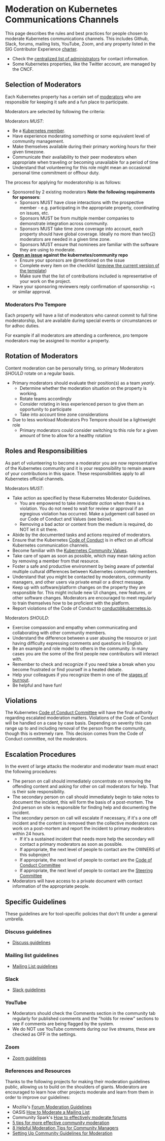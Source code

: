 # Moderation on Kubernetes Communications Channels

This page describes the rules and best practices for people chosen to moderate
Kubernetes communications channels. This includes Github, Slack, forums, mailing
lists, YouTube, Zoom, and any property listed in the SIG Contributor Experience
[charter](/sig-contributor-experience/charter.md#code-binaries-and-services). 

- Check the [centralized list of administrators] for contact information.
- Some Kubernetes properties, like the Twitter account, are managed by the CNCF.

## Selection of Moderators

Each Kubernetes property has a certain set of [moderators](./moderators.md) who
are responsible for keeping it safe and a fun place to participate. 

Moderators are selected by following the criteria:

Moderators _MUST_:

- Be a [Kubernetes member](/community-membership.md).
- Have experience moderating something or some equivalent level of community
  management. 
- Make themselves available during their primary working hours for their given
  timezone.
- Communicate their availability to their peer moderators when appropriate when
  traveling or becoming unavailable for a period of time
- Understand that volunteering for this role might mean an occasional personal
  time commitment or offhour duty.

The process for applying for moderatorship is as follows:

- Sponsored by 2 existing moderators **Note the following requirements for
  sponsors**:
    - Sponsors MUST have close interactions with the prospective member - e.g.
      participating in the appropriate property, coordinating on issues, etc.
    - Sponsors MUST be from multiple member companies to demonstrate integration
      across community.
    - Sponsors MUST take time zone coverage into account, each property should
      have global coverage. Ideally no more than two(2) moderators are needed in
      a given time zone.
    - Sponsors MUST ensure that nominees are familiar with the software they are
      using to moderate.
- **[Open an issue][moderator request] against the kubernetes/community repo**
   - Ensure your sponsors are @mentioned on the issue
   - Complete every item on the checklist ([preview the current version of the
     template][moderator template])
   - Make sure that the list of contributions included is representative of your
     work on the project.
- Have your sponsoring reviewers reply confirmation of sponsorship: `+1` or
  similar approval.

### Moderators Pro Tempore

Each property will have a list of moderators who cannot commit to full time
moderatorship, but are available during special events or circumstances or for
adhoc duties. 

For example if all moderators are attending a conference, pro tempore moderators
may be assigned to monitor a property.

## Rotation of Moderators

Content moderation can be personally tiring, so primary Moderators _SHOULD_
rotate on a regular basis.

- Primary moderators should evaluate their position(s) as a team _yearly_.
  - Determine whether the moderation situation on the property is working. 
  - Rotate teams accordingly
  - Consider rotating in less experienced person to give them an opportunity to
    participate
  - Take into account time zone considerations
- Due to less workload Moderators Pro Tempore should be a lightweight role
  - Primary moderators could consider switching to this role for a given amount
    of time to allow for a healthy rotation

## Roles and Responsibilities

As part of volunteering to become a moderator you are now representative of the
Kubernetes community and it is your responsibility to remain aware of your
contributions in this space. These responsibilities apply to all Kubernetes
official channels.

Moderators _MUST_:   

- Take action as specified by these Kubernetes Moderator Guidelines.
  - You are empowered to take _immediate action_ when there is a violation. You
    do not need to wait for review or approval if an egregious violation has
    occurred. Make a judgement call based on our Code of Conduct and Values (see
    below).
  - Removing a bad actor or content from the medium is required, do NOT let it
    sit there.
- Abide by the documented tasks and actions required of moderators.
- Ensure that the Kubernetes [Code of Conduct] is in effect on all official
  Kubernetes communication channels.
- Become familiar with the [Kubernetes Community Values].
- Take care of spam as soon as possible, which may mean taking action by
  removing a member from that resource.
- Foster a safe and productive environment by being aware of potential multiple
  cultural differences between Kubernetes community members.
- Understand that you might be contacted by moderators, community managers, and
  other users via private email or a direct message.
- Keep up with software/platform changes on the property they are responsible
  for. This might include new UI changes, new features, or other software
  changes. Moderators are encouraged to meet regularly to train themselves how
  to be proficient with the platform.  
- Report violations of the Code of Conduct to <conduct@kubernetes.io>.

Moderators _SHOULD_: 

- Exercise compassion and empathy when communicating and collaborating with
  other community members.
- Understand the difference between a user abusing the resource or just having
  difficulty expressing comments and questions in English.
- Be an example and role model to others in the community. In many cases you are
  the some of the first people new contributors will interact with.
- Remember to check and recognize if you need take a break when you become
  frustrated or find yourself in a heated debate.
- Help your colleagues if you recognize them in one of the [stages of burnout].
- Be helpful and have fun!


## Violations

The Kubernetes [Code of Conduct Committee] will have the final authority
regarding escalated moderation matters. Violations of the Code of Conduct will
be handled on a case by case basis. Depending on severity this can range up to
and including removal of the person from the community, though this is extremely
rare. This decision comes from the Code of Conduct committee, not the moderators. 

## Escalation Procedures

In the event of large attacks the moderator and moderator team must enact the
following procedures:

- The person on call should immediately concentrate on removing the offending
  content and asking for other on call moderators for help. That is their sole
  responsibility. 
- The secondary person on call should immediately begin to take notes to
  document the incident, this will form the basis of a post-mortem. The 2nd
  person on site is responsible for finding help and documenting the incident. 
- The secondary person on call will escalate if necessary, if it's a one off
  incident and the content is removed then the collective moderators can work on
  a post-mortem and report the incident to primary moderators within 24 hours.
  - If it's a sustained incident that needs more help the secondary will contact
    a primary moderators as soon as possible.
  - If appropriate, the next level of people to contact are the OWNERS of this
    subproject
  - If appropriate, the next level of people to contact are the [Code of Conduct
    Committee]
  - If appropriate, the next level of people to contact are the [Steering
    Committee]
- Moderators will have access to a private document with contact information of
  the appropriate people.

## Specific Guidelines

These guidelines are for tool-specific policies that don't fit under a general
umbrella.

### Discuss guidelines

- [Discuss guidelines](./discuss-guidelines.md)

### Mailing list guidelines

- [Mailing List guidelines](./mailing-list-guidelines.md)

### Slack

- [Slack guidelines](./slack-guidelines.md)

### YouTube

- Moderators should check the Comments section in the community tab regularly for
published comments and the "holds for review" sections to see if comments are being flagged by the system.
- We do NOT use YouTube comments during our live streams, these are checked as OFF in the settings. 

### Zoom 

- [Zoom guidelines](./zoom-guidelines.md)

### References and Resources

Thanks to the following projects for making their moderation guidelines public,
allowing us to build on the shoulders of giants. Moderators are encouraged to
learn how other projects moderate and learn from them in order to improve our
guidelines:

- Mozilla's [Forum Moderation
  Guidelines](https://support.mozilla.org/en-US/kb/moderation-guidelines)
- OASIS [How to Moderate a Mailing
  List](https://www.oasis-open.org/khelp/kmlm/user_help/html/mailing_list_moderation.html)
- Community Spark's [How to effectively moderate
  forums](http://www.communityspark.com/how-to-effectively-moderate-forums/)
- [5 tips for more effective community
  moderation](https://www.socialmediatoday.com/social-business/5-tips-more-effective-community-moderation)
- [8 Helpful Moderation Tips for Community
  Managers](https://sproutsocial.com/insights/tips-community-managers/)
- [Setting Up Community Guidelines for
  Moderation](https://www.getopensocial.com/blog/community-management/setting-community-guidelines-moderation)

[centralized list of administrators]: ./moderators.md#mailing-lists 
[Code of Conduct]: /code-of-conduct.md 
[Kubernetes Community Values]: /values.md 
[stages of burnout]: https://opensource.com/business/15/12/avoid-burnout-live-happy
[Code of Conduct Committee]: /committee-code-of-conduct 
[Steering Committee]: /committee-steering
[moderator request]: https://github.com/kubernetes/community/issues/new/choose
[moderator template]: https://git.k8s.io/community/.github/ISSUE_TEMPLATE/moderator_application.md
